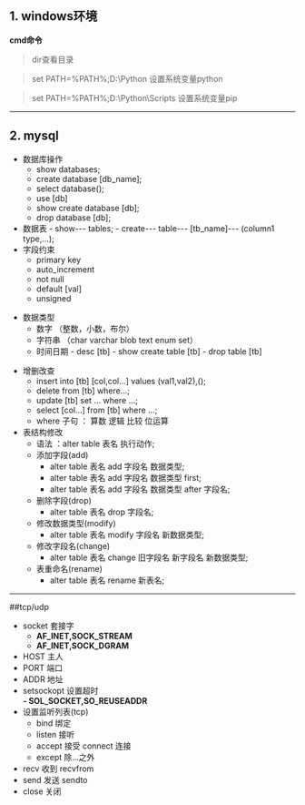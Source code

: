 ## 1. windows环境

**cmd命令**

>dir查看目录

>set PATH=%PATH%;D:\Python   设置系统变量python

>set PATH=%PATH%;D:\Python\Scripts  设置系统变量pip

---

## 2. mysql

   * 数据库操作
     - show databases;
     - create database  [db_name];
     - select database();
     - use [db]
     - show create database [db];
     - drop database [db];
   * 数据表
    - show--- tables;
    - create--- table--- [tb_name]--- (column1 type,...);
   * 字段约束
	   - primary key
	   -  auto_increment
	   -  not null
	   -  default [val]
	   -  unsigned
   - 数据类型
       - 数字 （整数，小数，布尔）
       - 字符串 （char varchar blob text enum set）
       - 时间日期
    - desc [tb]
    -  show create table [tb]
    - drop table [tb]
* 增删改查
   - insert into [tb] [col,col...] values (val1,val2),();
   - delete from [tb] where...;
   - update [tb] set ... where ...;
   - select [col...] from  [tb] where ...;
   - where 子句 ： 算数  逻辑  比较  位运算
* 表结构修改
     - 语法 ：alter table 表名 执行动作;
     - 添加字段(add)
       - alter table 表名 add 字段名 数据类型;
       - alter table 表名 add 字段名 数据类型 first;
       - alter table 表名 add 字段名 数据类型 after 字段名;
     - 删除字段(drop)
        - alter table 表名 drop 字段名;
     - 修改数据类型(modify)
        - alter table 表名 modify 字段名 新数据类型;
     - 修改字段名(change)
        - alter table 表名 change 旧字段名 新字段名 新数据类型;
     - 表重命名(rename)
        - alter table 表名 rename 新表名;

---

##tcp/udp
- socket      套接字
  - **AF_INET,SOCK_STREAM**
  - **AF_INET,SOCK_DGRAM**
- HOST        主人
- PORT        端口
- ADDR        地址
- setsockopt  设置超时  
  **- SOL_SOCKET,SO_REUSEADDR**
- 设置监听列表(tcp)
	- bind        绑定
	- listen      接听
	- accept      接受  connect  连接
	- except      除...之外
- recv        收到   recvfrom
- send        发送   sendto
- close       关闭
